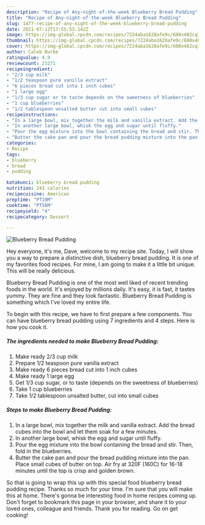 ```yaml
---
description: "Recipe of Any-night-of-the-week Blueberry Bread Pudding"
title: "Recipe of Any-night-of-the-week Blueberry Bread Pudding"
slug: 1477-recipe-of-any-night-of-the-week-blueberry-bread-pudding
date: 2021-07-12T17:55:53.142Z
image: https://img-global.cpcdn.com/recipes/7224aba1628afe9c/680x482cq70/blueberry-bread-pudding-recipe-main-photo.jpg
thumbnail: https://img-global.cpcdn.com/recipes/7224aba1628afe9c/680x482cq70/blueberry-bread-pudding-recipe-main-photo.jpg
cover: https://img-global.cpcdn.com/recipes/7224aba1628afe9c/680x482cq70/blueberry-bread-pudding-recipe-main-photo.jpg
author: Caleb Burke
ratingvalue: 4.9
reviewcount: 23271
recipeingredient:
- "2/3 cup milk"
- "1/2 teaspoon pure vanilla extract"
- "6 pieces bread cut into 1 inch cubes"
- "1 large egg"
- "1/3 cup sugar or to taste depends on the sweetness of blueberries"
- "1 cup blueberries"
- "1/2 tablespoon unsalted butter cut into small cubes"
recipeinstructions:
- "In a large bowl, mix together the milk and vanilla extract. Add the bread cubes into the bowl and let them soak for a few minutes."
- "In another large bowl, whisk the egg and sugar until fluffy."
- "Pour the egg mixture into the bowl containing the bread and stir. Then, fold in the blueberries."
- "Butter the cake pan and pour the bread pudding mixture into the pan. Place small cubes of butter on top. Air fry at 320F (160C) for 16-18 minutes until the top is crisp and golden brown."
categories:
- Recipe
tags:
- blueberry
- bread
- pudding

katakunci: blueberry bread pudding 
nutrition: 243 calories
recipecuisine: American
preptime: "PT19M"
cooktime: "PT56M"
recipeyield: "4"
recipecategory: Dessert

---
```



![Blueberry Bread Pudding](https://img-global.cpcdn.com/recipes/7224aba1628afe9c/680x482cq70/blueberry-bread-pudding-recipe-main-photo.jpg)

Hey everyone, it's me, Dave, welcome to my recipe site. Today, I will show you a way to prepare a distinctive dish, blueberry bread pudding. It is one of my favorites food recipes. For mine, I am going to make it a little bit unique. This will be really delicious.

Blueberry Bread Pudding is one of the most well liked of recent trending foods in the world. It's enjoyed by millions daily. It's easy, it is fast, it tastes yummy. They are fine and they look fantastic. Blueberry Bread Pudding is something which I've loved my entire life.




To begin with this recipe, we have to first prepare a few components. You can have blueberry bread pudding using 7 ingredients and 4 steps. Here is how you cook it.

<!--inarticleads1-->

##### The ingredients needed to make Blueberry Bread Pudding:

1. Make ready 2/3 cup milk
1. Prepare 1/2 teaspoon pure vanilla extract
1. Make ready 6 pieces bread cut into 1 inch cubes
1. Make ready 1 large egg
1. Get 1/3 cup sugar, or to taste (depends on the sweetness of blueberries)
1. Take 1 cup blueberries
1. Take 1/2 tablespoon unsalted butter, cut into small cubes




<!--inarticleads2-->

##### Steps to make Blueberry Bread Pudding:

1. In a large bowl, mix together the milk and vanilla extract. Add the bread cubes into the bowl and let them soak for a few minutes.
1. In another large bowl, whisk the egg and sugar until fluffy.
1. Pour the egg mixture into the bowl containing the bread and stir. Then, fold in the blueberries.
1. Butter the cake pan and pour the bread pudding mixture into the pan. Place small cubes of butter on top. Air fry at 320F (160C) for 16-18 minutes until the top is crisp and golden brown.




So that is going to wrap this up with this special food blueberry bread pudding recipe. Thanks so much for your time. I'm sure that you will make this at home. There's gonna be interesting food in home recipes coming up. Don't forget to bookmark this page in your browser, and share it to your loved ones, colleague and friends. Thank you for reading. Go on get cooking!
